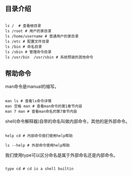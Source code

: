 ## 目录介绍

```shell

ls /  # 查看根目录
ls /root # 用户的家目录
ls /home/username # 普通用户的家目录
ls /etc # 配置文件目录
ls /bin # 命名目录
ls /sbin # 管理命令目录
ls /usr/bin  /usr/sbin # 系统预装的其他命令
```

## 帮助命令

man命令是manual的缩写。

```shell

man ls # 查看ls命令详情
man 空格 man # 查看man命令的第1章节内容
man 7 man # 查看man命名的第7章节内容
```

shell(命令解释器)自带的命名叫做内部命令，其他的是外部命令。

```shell

help cd # 内部命令我们使用help帮助

ls --help # 外部命令使用help帮助
```




我们使用type可以区分命名是属于外部命名还是内部命令。

```shell

type cd # cd is a shell builtin

```


